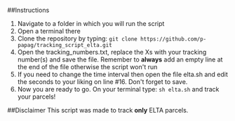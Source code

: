 ##Instructions
1. Navigate to a folder in which you will run the script
2. Open a terminal there
3. Clone the repository by typing: ``` git clone https://github.com/p-papag/tracking_script_elta.git ```
4. Open the tracking_numbers.txt, replace the Xs with your tracking number(s) and save the file. Remember to **always** add an empty line at the end of the file otherwise the script won't run
5. If you need to change the time interval then open the file elta.sh and edit the seconds to your liking on line #16. Don't forget to save.
6. Now you are ready to go. On your terminal type: ```sh elta.sh``` and track your parcels!

##Disclaimer
This script was made to track **only** ELTA parcels.